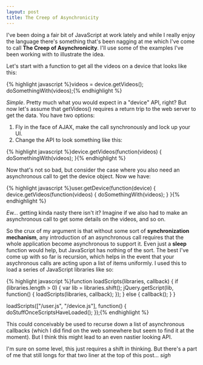 ```yaml
---
layout: post
title: The Creep of Asynchronicity
---
```

I've been doing a fair bit of JavaScript at work lately and while I really enjoy the language there's something that's been nagging at me which I've come to call **The Creep of Asynchronicity**. I'll use some of the examples I've been working with to illustrate the idea.

Let's start with a function to get all the videos on a device that looks like this:

{% highlight javascript %}videos = device.getVideos();
doSomethingWith(videos);{% endhighlight %}

*Simple*. Pretty much what you would expect in a "device" API, right? But now let's assume that getVideos() requires a return trip to the web server to get the data. You have two options:

<ol>
  <li>Fly in the face of AJAX, make the call synchronously and lock up your UI.</li>
  <li>Change the API to look something like this:</li>
</ol>

{% highlight javascript %}device.getVideos(function(videos) {
  doSomethingWith(videos);
}{% endhighlight %}

Now that's not so bad, but consider the case where you also need an asynchronous call to get the device object. Now we have:

{% highlight javascript %}user.getDevice(function(device) {
  device.getVideos(function(videos) {
    doSomethingWith(videos);
  }
}{% endhighlight %}

*Ew...* getting kinda nasty there isn't it? Imagine if we also had to make an asynchronous call to get some details on the videos, and so on.

So the crux of my argument is that without some sort of **synchronization mechanism**, any introduction of an asynchronous call requires that the whole application become asynchronous to support it. Even just a **sleep** function would help, but JavaScript has nothing of the sort. The best I've come up with so far is recursion, which helps in the event that your asychronous calls are acting upon a list of items uniformly. I used this to load a series of JavaScript libraries like so:

{% highlight javascript %}function loadScripts(libraries, callback) {
  if (libraries.length > 0) {
    var lib = libraries.shift();
    jQuery.getScript(lib, function() {
      loadScripts(libraries, callback);
    });
  } else {
    callback();
  }
}

loadScripts(["/user.js", "/device.js"], function() {
  doStuffOnceScriptsHaveLoaded();
});{% endhighlight %}

This could conceivably be used to recurse down a list of asynchronous callbacks (which I did find on the web somewhere but seem to find it at the moment). But I think this might lead to an even nastier looking API.

I'm sure on some level, this just requires a shift in thinking. But there's a part of me that still longs for that two liner at the top of this post... *sigh*

